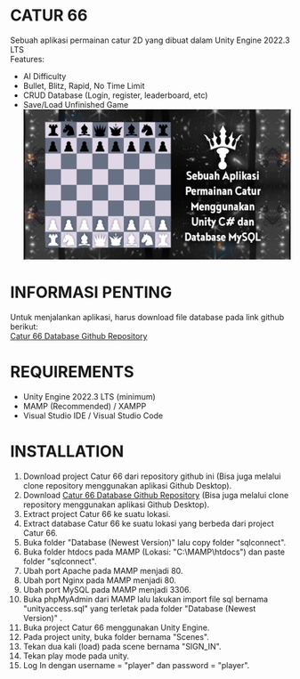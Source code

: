 # CATUR 66
Sebuah aplikasi permainan catur 2D yang dibuat dalam Unity Engine 2022.3 LTS\
Features:
- AI Difficulty
- Bullet, Blitz, Rapid, No Time Limit
- CRUD Database (Login, register, leaderboard, etc)
- Save/Load Unfinished Game
![Screenshot](github-cover.jpg)

# INFORMASI PENTING
Untuk menjalankan aplikasi, harus download file database pada link github berikut:\
[Catur 66 Database Github Repository](https://github.com/iya777/catur666-database)

# REQUIREMENTS
- Unity Engine 2022.3 LTS (minimum)
- MAMP (Recommended) / XAMPP
- Visual Studio IDE / Visual Studio Code

# INSTALLATION
1. Download project Catur 66 dari repository github ini (Bisa juga melalui clone repository menggunakan aplikasi Github Desktop).
2. Download [Catur 66 Database Github Repository](https://github.com/iya777/catur666-database) (Bisa juga melalui clone repository menggunakan aplikasi Github Desktop).
3. Extract project Catur 66 ke suatu lokasi.
4. Extract database Catur 66 ke suatu lokasi yang berbeda dari project Catur 66.
5. Buka folder "Database (Newest Version)" lalu copy folder "sqlconnect".
6. Buka folder htdocs pada MAMP (Lokasi: "C:\MAMP\htdocs") dan paste folder "sqlconnect".
7. Ubah port Apache pada MAMP menjadi 80.
8. Ubah port Nginx pada MAMP menjadi 80.
9. Ubah port MySQL pada MAMP menjadi 3306.
10. Buka phpMyAdmin dari MAMP lalu lakukan import file sql bernama "unityaccess.sql" yang terletak pada folder "Database (Newest Version)" .
11. Buka project Catur 66 menggunakan Unity Engine.
12. Pada project unity, buka folder bernama "Scenes".
13. Tekan dua kali (load) pada scene bernama "SIGN_IN".
14. Tekan play mode pada unity.
15. Log In dengan username = "player" dan password = "player".
